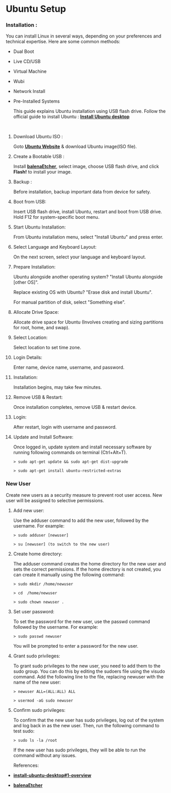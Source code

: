 # **Ubuntu Setup**


### **Installation :**

  You can install Linux in several ways, depending on your preferences and technical expertise. Here are some common methods:

   * Dual Boot
   
   * Live CD/USB
   
   * Virtual Machine
   
   * Wubi
   
   * Network Install
   
   * Pre-Installed Systems

     This guide explains Ubuntu installation using USB flash drive. Follow the official guide to install Ubuntu : [**Install Ubuntu desktop**](https://ubuntu.com/tutorials/install-ubuntu-desktop#1-overview)

     &nbsp;


 1. Download Ubuntu ISO :
     
    Goto [**Ubuntu Website**](https://ubuntu.com/download/desktop) & download Ubuntu image(ISO file).

  
 2. Create a Bootable USB :

    Install [**balenaEtcher**](https://etcher.balena.io/#download-etcher), select image, choose USB flash drive, and click **Flash!** to install your image.


 3. Backup : 

    Before installation, backup important data from device for safety.


 4. Boot from USB: 

    Insert USB flash drive, install Ubuntu, restart and boot from USB drive. Hold F12 for system-specific boot menu. 


 5. Start Ubuntu Installation: 

    From Ubuntu installation menu, select "Install Ubuntu" and press enter.


 6. Select Language and Keyboard Layout: 

    On the next screen, select your language and keyboard layout.

  
 7. Prepare Installation: 

    Ubuntu alongside another operating system? "Install Ubuntu alongside [other OS]".

    Replace existing OS with Ubuntu? "Erase disk and install Ubuntu".

    For manual partition of disk, select "Something else".


 9. Allocate Drive Space: 

    Allocate drive space for Ubuntu (Involves creating and sizing partitions for root, home, and swap).


10. Select Location: 

    Select location to set time zone.


11. Login Details: 

    Enter name, device name, username, and password.


12. Installation: 

    Installation begins, may take few minutes.


13. Remove USB & Restart: 

    Once installation completes, remove USB & restart device.


14. Login: 

    After restart, login with username and password.


15. Update and Install Software: 

    Once logged in, update system and install necessary software by running following commands on terminal (Ctrl+Alt+T).
  
        > sudo apt-get update && sudo apt-get dist-upgrade
   
        > sudo apt-get install ubuntu-restricted-extras



### **New User**

   Create new users as a security measure to prevent root user access. New user will be assigned to selective permissions.

1. Add new user:
   
   Use the adduser command to add the new user, followed by the username. For example:
  

       > sudo adduser [newuser]

       > su [newuser] (to switch to the new user)


2. Create home directory:

   The adduser command creates the home directory for the new user and sets the correct permissions. If the home directory is not created, you can create it manually using the following command:

       > sudo mkdir /home/newuser

       > cd  /home/newuser

       > sudo chown newuser .


3. Set user password:

   To set the password for the new user, use the passwd command followed by the username. For example:

       > sudo passwd newuser

   You will be prompted to enter a password for the new user.


4. Grant sudo privileges:

   To grant sudo privileges to the new user, you need to add them to the sudo group. You can do this by editing the sudoers file using the visudo command. Add the following line to the file, replacing newuser with the name of the new user:

       > newuser ALL=(ALL:ALL) ALL

       > usermod -aG sudo newuser  


5. Confirm sudo privileges:

   To confirm that the new user has sudo privileges, log out of the system and log back in as the new user. Then, run the following command to test sudo:

       > sudo ls -la /root

   If the new user has sudo privileges, they will be able to run the command without any issues.


   References: 
   
 * [**install-ubuntu-desktop#1-overview**](https://ubuntu.com/tutorials/install-ubuntu-desktop#1-overview)

 * [**balenaEtcher**](https://etcher.balena.io/#download-etcher)





